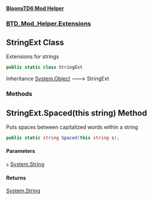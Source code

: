 #### [BloonsTD6 Mod Helper](README.md 'README')
### [BTD_Mod_Helper.Extensions](README.md#BTD_Mod_Helper.Extensions 'BTD_Mod_Helper.Extensions')

## StringExt Class

Extensions for strings

```csharp
public static class StringExt
```

Inheritance [System.Object](https://docs.microsoft.com/en-us/dotnet/api/System.Object 'System.Object') &#129106; StringExt
### Methods

<a name='BTD_Mod_Helper.Extensions.StringExt.Spaced(thisstring)'></a>

## StringExt.Spaced(this string) Method

Puts spaces between capitalized words within a string

```csharp
public static string Spaced(this string s);
```
#### Parameters

<a name='BTD_Mod_Helper.Extensions.StringExt.Spaced(thisstring).s'></a>

`s` [System.String](https://docs.microsoft.com/en-us/dotnet/api/System.String 'System.String')

#### Returns
[System.String](https://docs.microsoft.com/en-us/dotnet/api/System.String 'System.String')